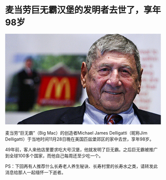 麦当劳巨无霸汉堡的发明者去世了，享年98岁
=======================================


![Creator of Big Mac](2016-12-02_creator-of-big-mac-dies.jpg)



麦当劳“巨无霸”（Big Mac）的创造者Michael James Delligatti（昵称Jim Delligatti）于当地时间11月28日晚在美国匹兹堡郊区的家中去世，享年98岁。


49年前，客人来他店里要求吃大号汉堡，他就发明了巨无霸。之后巨无霸被推广到全球100多个国家，而他自己每周还至少吃一个。


PS：下回再有人推荐什么长寿老人养生秘诀、长寿村里的长寿水之类，请转发此消息给那人一起缅怀一下逝者。

